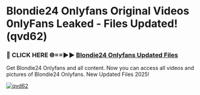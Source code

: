 # Blondie24 Onlyfans Original Videos 0nlyFans Leaked - Files Updated! (qvd62)

<h3>🔴 CLICK HERE 🌐==►► <a href="https://tinyurl.com/ehrbuxhb" rel="nofollow">Blondie24 Onlyfans Updated Files</a></h3>

Get Blondie24 Onlyfans and all content. Now you can access all videos and pictures of Blondie24 Onlyfans. New Updated Files 2025!

[![qvd62](https://i.imgur.com/lVYEuWS.gif)](https://tinyurl.com/ehrbuxhb)
